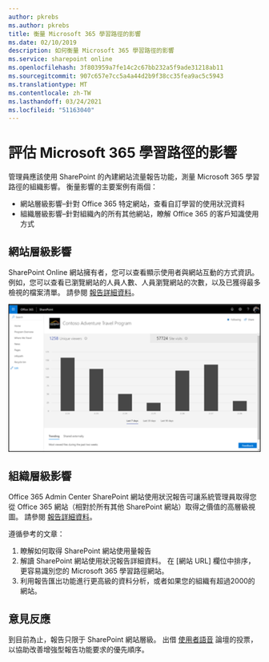```yaml
---
author: pkrebs
ms.author: pkrebs
title: 衡量 Microsoft 365 學習路徑的影響
ms.date: 02/10/2019
description: 如何衡量 Microsoft 365 學習路徑的影響
ms.service: sharepoint online
ms.openlocfilehash: 3f803959a7fe14c2c67bb232a5f9ade31218ab11
ms.sourcegitcommit: 907c657e7cc5a4a44d2b9f38cc35fea9ac5c5943
ms.translationtype: MT
ms.contentlocale: zh-TW
ms.lasthandoff: 03/24/2021
ms.locfileid: "51163040"
---
```

# <a name="measuring-impact-of-microsoft-365-learning-pathways"></a>評估 Microsoft 365 學習路徑的影響

管理員應該使用 SharePoint 的內建網站流量報告功能，測量 Microsoft 365 學習路徑的組織影響。 衡量影響的主要案例有兩個： 
- 網站層級影響–針對 Office 365 特定網站，查看自訂學習的使用狀況資料 
- 組織層級影響–針對組織內的所有其他網站，瞭解 Office 365 的客戶知識使用方式

## <a name="site-level-impact"></a>網站層級影響

SharePoint Online 網站擁有者，您可以查看顯示使用者與網站互動的方式資訊。 例如，您可以查看已瀏覽網站的人員人數、人員瀏覽網站的次數，以及已獲得最多檢視的檔案清單。 請參閱 [報告詳細資料](https://support.office.com/article/view-usage-data-for-your-sharepoint-site-2fa8ddc2-c4b3-4268-8d26-a772dc55779e)。 

![cg-measureimpactreport.png](media/cg-measureimpactreport.png)

## <a name="organization-level-impact"></a>組織層級影響
Office 365 Admin Center SharePoint 網站使用狀況報告可讓系統管理員取得您從 Office 365 網站（相對於所有其他 SharePoint 網站）取得之價值的高層級視圖。 請參閱 [報告詳細資料](/office365/admin/activity-reports/sharepoint-site-usage?view=o365-worldwide)。
 
遵循參考的文章： 
1. 瞭解如何取得 SharePoint 網站使用量報告 
2. 解讀 SharePoint 網站使用狀況報告詳細資料。 在 [網站 URL] 欄位中排序，更容易識別您的 Microsoft 365 學習路徑網站。 
3. 利用報告匯出功能進行更高級的資料分析，或者如果您的組織有超過2000的網站。 

## <a name="feedback"></a>意見反應

到目前為止，報告只限于 SharePoint 網站層級。 出借 [使用者語音](https://go.microsoft.com/fwlink/?linkid=2109552) 論壇的投票，以協助改善增強型報告功能要求的優先順序。